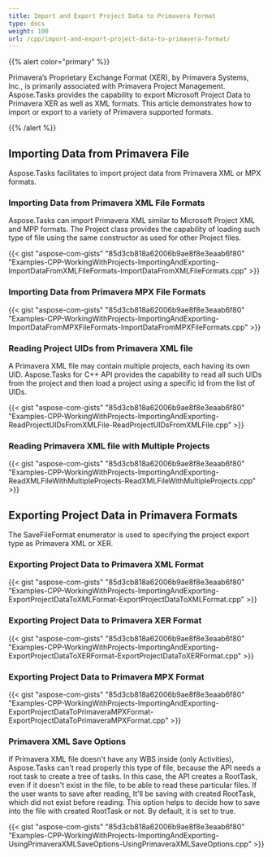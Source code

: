 ```yaml
---
title: Import and Export Project Data to Primavera Format
type: docs
weight: 100
url: /cpp/import-and-export-project-data-to-primavera-format/
---
```


{{% alert color="primary" %}} 

Primavera’s Proprietary Exchange Format (XER), by Primavera Systems, Inc., is primarily associated with Primavera Project Management. Aspose.Tasks provides the capability to export Microsoft Project Data to Primavera XER as well as XML formats. This article demonstrates how to import or export to a variety of Primavera supported formats.

{{% /alert %}}

## **Importing Data from Primavera File**
Aspose.Tasks facilitates to import project data from Primavera XML or MPX formats.

### **Importing Data from Primavera XML File Formats**
Aspose.Tasks can import Primavera XML similar to Microsoft Project XML and MPP formats. The Project class provides the capability of loading such type of file using the same constructor as used for other Project files.

{{< gist "aspose-com-gists" "85d3cb818a62006b9ae8f8e3eaab6f80" "Examples-CPP-WorkingWithProjects-ImportingAndExporting-ImportDataFromXMLFileFormats-ImportDataFromXMLFileFormats.cpp" >}}

### **Importing Data from Primavera MPX File Formats**
{{< gist "aspose-com-gists" "85d3cb818a62006b9ae8f8e3eaab6f80" "Examples-CPP-WorkingWithProjects-ImportingAndExporting-ImportDataFromMPXFileFormats-ImportDataFromMPXFileFormats.cpp" >}}

### **Reading Project UIDs from Primavera XML file**
A Primavera XML file may contain multiple projects, each having its own UID. Aspose.Tasks for C++ API provides the capability to read all such UIDs from the project and then load a project using a specific id from the list of UIDs.

{{< gist "aspose-com-gists" "85d3cb818a62006b9ae8f8e3eaab6f80" "Examples-CPP-WorkingWithProjects-ImportingAndExporting-ReadProjectUIDsFromXMLFile-ReadProjectUIDsFromXMLFile.cpp" >}}

### **Reading Primavera XML file with Multiple Projects**
{{< gist "aspose-com-gists" "85d3cb818a62006b9ae8f8e3eaab6f80" "Examples-CPP-WorkingWithProjects-ImportingAndExporting-ReadXMLFileWithMultipleProjects-ReadXMLFileWithMultipleProjects.cpp" >}}

## **Exporting Project Data in Primavera Formats**
The SaveFileFormat enumerator is used to specifying the project export type as Primavera XML or XER.

### **Exporting Project Data to Primavera XML Format**
{{< gist "aspose-com-gists" "85d3cb818a62006b9ae8f8e3eaab6f80" "Examples-CPP-WorkingWithProjects-ImportingAndExporting-ExportProjectDataToXMLFormat-ExportProjectDataToXMLFormat.cpp" >}}

### **Exporting Project Data to Primavera XER Format**
{{< gist "aspose-com-gists" "85d3cb818a62006b9ae8f8e3eaab6f80" "Examples-CPP-WorkingWithProjects-ImportingAndExporting-ExportProjectDataToXERFormat-ExportProjectDataToXERFormat.cpp" >}}

### **Exporting Project Data to Primavera MPX Format**
{{< gist "aspose-com-gists" "85d3cb818a62006b9ae8f8e3eaab6f80" "Examples-CPP-WorkingWithProjects-ImportingAndExporting-ExportProjectDataToPrimaveraMPXFormat-ExportProjectDataToPrimaveraMPXFormat.cpp" >}}

### **Primavera XML Save Options**
If Primavera XML file doesn't have any WBS inside (only Activities), Aspose.Tasks can't read properly this type of file, because the API needs a root task to create a tree of tasks. In this case, the API creates a RootTask, even if it doesn't exist in the file, to be able to read these particular files. If the user wants to save after reading, It'll be saving with created RootTask, which did not exist before reading. This option helps to decide how to save into the file with created RootTask or not. By default, it is set to true.

{{< gist "aspose-com-gists" "85d3cb818a62006b9ae8f8e3eaab6f80" "Examples-CPP-WorkingWithProjects-ImportingAndExporting-UsingPrimaveraXMLSaveOptions-UsingPrimaveraXMLSaveOptions.cpp" >}}
